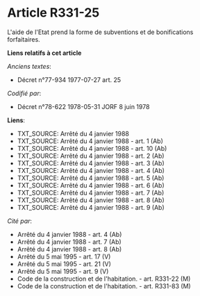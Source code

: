# Article R331-25

L'aide de l'Etat prend la forme de subventions et de bonifications forfaitaires.

**Liens relatifs à cet article**

_Anciens textes_:

  - Décret n°77-934 1977-07-27 art. 25

_Codifié par_:

  - Décret n°78-622 1978-05-31 JORF 8 juin 1978

**Liens**:

  - TXT_SOURCE: Arrêté du 4 janvier 1988
  - TXT_SOURCE: Arrêté du 4 janvier 1988 - art. 1 (Ab)
  - TXT_SOURCE: Arrêté du 4 janvier 1988 - art. 10 (Ab)
  - TXT_SOURCE: Arrêté du 4 janvier 1988 - art. 2 (Ab)
  - TXT_SOURCE: Arrêté du 4 janvier 1988 - art. 3 (Ab)
  - TXT_SOURCE: Arrêté du 4 janvier 1988 - art. 4 (Ab)
  - TXT_SOURCE: Arrêté du 4 janvier 1988 - art. 5 (Ab)
  - TXT_SOURCE: Arrêté du 4 janvier 1988 - art. 6 (Ab)
  - TXT_SOURCE: Arrêté du 4 janvier 1988 - art. 7 (Ab)
  - TXT_SOURCE: Arrêté du 4 janvier 1988 - art. 8 (Ab)
  - TXT_SOURCE: Arrêté du 4 janvier 1988 - art. 9 (Ab)

_Cité par_:

  - Arrêté du 4 janvier 1988 - art. 4 (Ab)
  - Arrêté du 4 janvier 1988 - art. 7 (Ab)
  - Arrêté du 4 janvier 1988 - art. 8 (Ab)
  - Arrêté du 5 mai 1995 - art. 17 (V)
  - Arrêté du 5 mai 1995 - art. 21 (V)
  - Arrêté du 5 mai 1995 - art. 9 (V)
  - Code de la construction et de l'habitation. - art. R331-22 (M)
  - Code de la construction et de l'habitation. - art. R331-83 (M)
